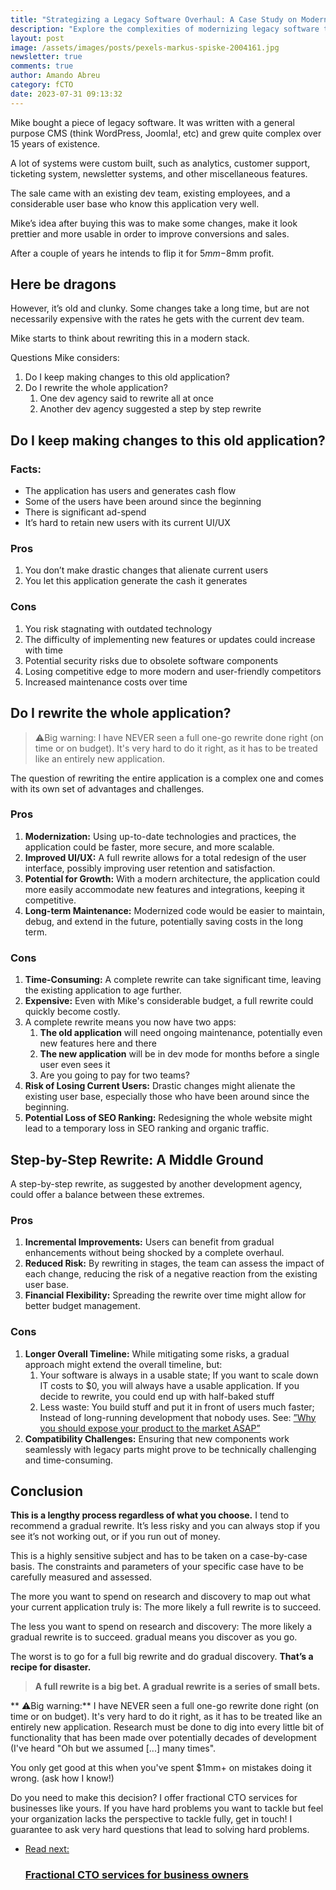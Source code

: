 ```yaml
---
title: "Strategizing a Legacy Software Overhaul: A Case Study on Modernizing and Rewriting Software"
description: "Explore the complexities of modernizing legacy software through a detailed case study. From complete rewrites to incremental updates or rebranding, this article evaluates various strategies, weighing pros and cons to guide software business owners in their decision-making. A must-read for anyone facing the challenge of updating or transforming outdated software applications."
layout: post
image: /assets/images/posts/pexels-markus-spiske-2004161.jpg
newsletter: true
comments: true
author: Amando Abreu
category: fCTO
date: 2023-07-31 09:13:32
---
```

Mike bought a piece of legacy software. It was written with a general purpose CMS (think WordPress, Joomla!, etc) and grew quite complex over 15 years of existence. 

A lot of systems were custom built, such as analytics, customer support, ticketing system, newsletter systems, and other miscellaneous features.

The sale came with an existing dev team, existing employees, and a considerable user base who know this application very well.

Mike’s idea after buying this was to make some changes, make it look prettier and more usable in order to improve conversions and sales.

After a couple of years he intends to flip it for $5mm-$8mm profit.

## Here be dragons

However, it’s old and clunky. Some changes take a long time, but are not necessarily expensive with the rates he gets with the current dev team.

Mike starts to think about rewriting this in a modern stack. 

Questions Mike considers:

1. Do I keep making changes to this old application?
2. Do I rewrite the whole application?
   1. One dev agency said to rewrite all at once
   2. Another dev agency suggested a step by step rewrite


## Do I keep making changes to this old application?

### Facts:

* The application has users and generates cash flow
* Some of the users have been around since the beginning
* There is significant ad-spend
* It’s hard to retain new users with its current UI/UX

### Pros

1. You don’t make drastic changes that alienate current users
2. You let this application generate the cash it generates

### Cons

1. You risk stagnating with outdated technology
2. The difficulty of implementing new features or updates could increase with time
3. Potential security risks due to obsolete software components
4. Losing competitive edge to more modern and user-friendly competitors
5. Increased maintenance costs over time

## Do I rewrite the whole application?

>⚠️Big warning: I have NEVER seen a full one-go rewrite done right (on time or on budget). It's very hard to do it right, as it has to be treated like an entirely new application.

The question of rewriting the entire application is a complex one and comes with its own set of advantages and challenges.

### Pros

1. **Modernization:** Using up-to-date technologies and practices, the application could be faster, more secure, and more scalable.
2. **Improved UI/UX:** A full rewrite allows for a total redesign of the user interface, possibly improving user retention and satisfaction.
3. **Potential for Growth:** With a modern architecture, the application could more easily accommodate new features and integrations, keeping it competitive.
4. **Long-term Maintenance:** Modernized code would be easier to maintain, debug, and extend in the future, potentially saving costs in the long term.


### Cons

1. **Time-Consuming:** A complete rewrite can take significant time, leaving the existing application to age further.
2. **Expensive:** Even with Mike's considerable budget, a full rewrite could quickly become costly.
3. A complete rewrite means you now have two apps:
   1. **The old application** will need ongoing maintenance, potentially even new features here and there
   2. **The new application** will be in dev mode for months before a single user even sees it
   3. Are you going to pay for two teams?
4. **Risk of Losing Current Users:** Drastic changes might alienate the existing user base, especially those who have been around since the beginning.
5. **Potential Loss of SEO Ranking:** Redesigning the whole website might lead to a temporary loss in SEO ranking and organic traffic.


## Step-by-Step Rewrite: A Middle Ground

A step-by-step rewrite, as suggested by another development agency, could offer a balance between these extremes.

### Pros

1. **Incremental Improvements:** Users can benefit from gradual enhancements without being shocked by a complete overhaul.
2. **Reduced Risk:** By rewriting in stages, the team can assess the impact of each change, reducing the risk of a negative reaction from the existing user base.
3. **Financial Flexibility:** Spreading the rewrite over time might allow for better budget management.

### Cons

1. **Longer Overall Timeline:** While mitigating some risks, a gradual approach might extend the overall timeline, but:
   1. Your software is always in a usable state; If you want to scale down IT costs to $0, you will always have a usable application. If you decide to rewrite, you could end up with half-baked stuff
   2. Less waste: You build stuff and put it in front of users much faster; Instead of long-running development that nobody uses. See: <a href=”https://saasstarters.com/blog/2022-10-22-why-you-should-expose-your-product-to-the-market-asap” target=”_blank”>”Why you should expose your product to the market ASAP”</a>
2. **Compatibility Challenges:** Ensuring that new components work seamlessly with legacy parts might prove to be technically challenging and time-consuming.

## Conclusion 

**This is a lengthy process regardless of what you choose.** I tend to recommend a gradual rewrite. It’s less risky and you can always stop if you see it’s not working out, or if you run out of money. 

This is a highly sensitive subject and has to be taken on a case-by-case basis. The constraints and parameters of your specific case have to be carefully measured and assessed.

The more you want to spend on research and discovery to map out what your current application truly is: The more likely a full rewrite is to succeed. 

The less you want to spend on research and discovery: The more likely a gradual rewrite is to succeed. gradual means you discover as you go.

The worst is to go for a full big rewrite and do gradual discovery. **That’s a recipe for disaster.**

>**A full rewrite is a big bet. A gradual rewrite is a series of small bets.**

** ⚠️Big warning:** I have NEVER seen a full one-go rewrite done right (on time or on budget). It's very hard to do it right, as it has to be treated like an entirely new application. Research must be done to dig into every little bit of functionality that has been made over potentially decades of development (I've heard "Oh but we assumed [...] many times". 

You only get good at this when you've spent $1mm+ on mistakes doing it wrong. (ask how I know!)

Do you need to make this decision? I offer fractional CTO services for businesses like yours. If you have hard problems you want to tackle but feel your organization lacks the perspective to tackle fully, get in touch! I guarantee to ask very hard questions that lead to solving hard problems.

<ul class="listing">
    <li class="listing__li">
        <a class="listing__link block" href="/fractional-cto/">
            <div class="listing__item">
                <div class="listing__type">Read next:</div>
                <h3 class="listing__title">Fractional CTO services for business owners</h3>
            </div>
        </a>
    </li>
</ul>